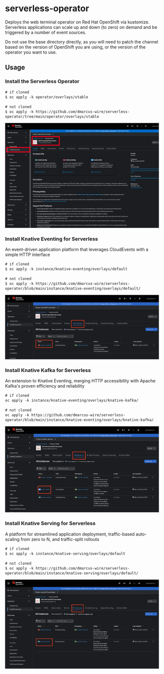 # serverless-operator

Deploys the web terminal operator on Red Hat OpenShift via kustomize. Serverless applications can scale up and down (to zero) on demand and be triggered by a number of event sources. 

Do not use the base directory directly, as you will need to patch the channel based on the version of OpenShift you are using, or the version of the operator you want to use.

## Usage

### Install the Serverless Operator

```
# if cloned
$ oc apply -k operator/overlays/stable

# not cloned
$ oc apply -k https://github.com/dmarcus-wire/serverless-operator/tree/main/operator/overlays/stable
```

![image](docs/serverless-operator.png)


### Install Knative Eventing for Serverless
An event-driven application platform that leverages CloudEvents with a simple HTTP interface

```
# if cloned
$ oc apply -k instance/knative-eventing/overlays/default

# not cloned
$ oc apply -k https://github.com/dmarcus-wire/serverless-operator/blob/main/instance/knative-eventing/overlays/default/
```

![image](docs/knative-eventing.png)

### Install Knative Kafka for Serverless
An extension to Knative Eventing, merging HTTP accessibility with Apache Kafka's proven efficiency and reliability

```
# if cloned
oc apply -k instance/knative-eventing/overlays/knative-kafka/

# not cloned
oc apply -k https://github.com/dmarcus-wire/serverless-operator/blob/main/instance/knative-eventing/overlays/knative-kafka/
```

![image](docs/knative-kafka.png)

### Install Knative Serving for Serverless
A platform for streamlined application deployment, traffic-based auto-scaling from zero to N, and traffic-split rollouts

```
# if cloned
$ oc apply -k instance/knative-serving/overlays/default

# not cloned
$ oc apply -k https://github.com/dmarcus-wire/serverless-operator/blob/main/instance/knative-serving/overlays/default/
```

![image](docs/knative-serving.png)


